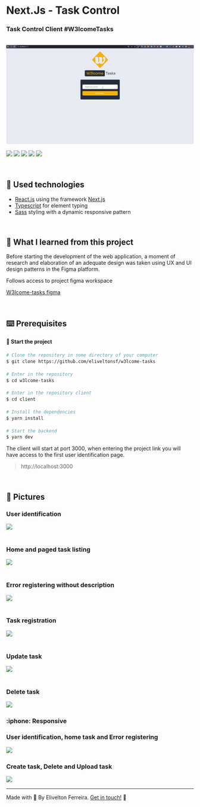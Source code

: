 <h1 > Next.Js - Task Control</h1>
<h3 > Task Control Client #W3lcomeTasks</h3>

<br />

<img src="https://raw.githubusercontent.com/eliveltonsf/w3lcome-tasks/main/client/public/demo-client.gif"/>

<br />

<p id="badges">
    <img src="https://img.shields.io/badge/next-000?style=for-the-badge&logo=nextdotjs"/>
   <img src="https://img.shields.io/badge/-REACT-000?style=for-the-badge&logo=REACT"/>
    <img src="https://img.shields.io/badge/typescript-000?style=for-the-badge&logo=typescript"/>
    <img src="https://img.shields.io/badge/Sass-000?style=for-the-badge&logo=sass"/>
    <img src="https://img.shields.io/badge/figma-000?style=for-the-badge&logo=figma"/>
</p>

<br />

<h2 id="technologies" name="technologies">
🚀 Used technologies
</h2>

- [React.js](https://legacy.reactjs.org/) using the framework [Next.js](https://nextjs.org/)
- [Typescript](https://www.typescriptlang.org/) for element typing
- [Sass](https://sass-lang.com/) styling with a dynamic responsive pattern

<br />
<h2 id="technologies" name="technologies">
🎯 What I learned from this project
</h2>

Before starting the development of the web application, a moment of research and elaboration of an adequate design was taken using UX and UI design patterns in the Figma platform.

Follows access to project figma workspace

[W3lcome-tasks figma](https://www.figma.com/file/ObqIetWZGpzZ0ceN7aPgwK/W3lcome-Tasks?type=design&node-id=0%3A1&t=2O9x1OjA15U9dBtp-1)

<br />

<h2 id="technologies" name="technologies">
⌨️ Prerequisites
</h2>

#### :tada: Start the project

```bash
# Clone the repository in some directory of your computer
$ git clone https://github.com/eliveltonsf/w3lcome-tasks

# Enter in the repository
$ cd w3lcome-tasks

# Enter in the repository client
$ cd client

# Install the dependencies
$ yarn install

# Start the backend
$ yarn dev
```

The client will start at port 3000, when entering the project link you will have access to the first user identification page.

<blockquote>
http://localhost:3000
</blockquote>

<br />
<h2 id="pictures" name="pictures">
📸 Pictures
</h2>

<h3>User identification</h3>
 <img src="https://uploaddeimagens.com.br/images/004/482/562/original/user.png?1685060292"/>

 <br/>
 <br/>

 <h3>Home and paged task listing</h3>
 <img src="https://uploaddeimagens.com.br/images/004/482/555/original/Home_Pagination.png?1685060220"/>

 <br/>
 <br/>

 <h3>Error registering without description</h3>
 <img src="https://uploaddeimagens.com.br/images/004/482/557/original/error.png?1685060227"/>

<br/>
 <br/>

 <h3>Task registration</h3>
 <img src="https://uploaddeimagens.com.br/images/004/482/556/original/create_task.png?1685060225"/>

 <br/>
 <br/>

 <h3>Update task</h3>
 <img src="https://uploaddeimagens.com.br/images/004/482/564/original/update_task.png?1685060298"/>

 <br/>
 <br/>

 <h3>Delete task</h3>
 <img src="https://uploaddeimagens.com.br/images/004/482/563/original/delete_task.png?1685060297"/>

<br />

<h3 id="responsive" name="responsive">
:iphone: Responsive
</h3>

<h3>User identification, home task and Error registering</h3>
<img src="https://uploaddeimagens.com.br/images/004/482/607/original/responsive_1.png?1685061052"/>

<h3>Create task, Delete and Upload task</h3>
<img src="https://uploaddeimagens.com.br/images/004/482/620/original/responsivo_2.png?1685061428"/>

<hr>

Made with 🧡 By Elivelton Ferreira. [Get in touch!](https://www.linkedin.com/in/eliveltonsf/) :calling:
